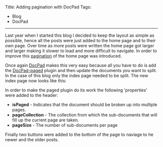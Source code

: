 Title: Adding pagination with DocPad
Tags:
  - Blog
  - DocPad
---

Last year when I started this blog I decided to keep the layout as simple as possible, hence all
the posts were just added to the home page and to their own page. Over time as more posts were
written the home page got larger and larger making it slower to load and more difficult to navigate.
In order to improve this [pagination](https://github.com/pvandervelde/mindvortex/commit/9472ad503725eb42d98e30b6c4452d2b6766b344)
of the home page was introduced.

Once again [DocPad](http://docpad.org/) makes this very easy because all you have to do is add the
[DocPad-paged](https://github.com/docpad/docpad-plugin-paged) plugin and then update the documents
you want to split. In the case of this blog only the index page needed to be split. The new index
page now looks like this:

<script src="https://gist.github.com/pvandervelde/26f698e7c7099033188f.js"></script>

In order to make the paged plugin do its work the following 'properties' were added to the header:

* **isPaged** - Indicates that the document should be broken up into multiple pages.
* **pageCollection** - The collection from which the sub-documents that will fill up the current page are taken.
* **pageSize** - The number of sub-documents per page

Finally two buttons were added to the bottom of the page to naviage to he newer and the older posts.
